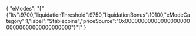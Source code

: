 {
  "eModes": "[\"{\"ltv\":9700,\"liquidationThreshold\":9750,\"liquidationBonus\":10100,\"eModeCategory\":1,\"label\":\"Stablecoins\",\"priceSource\":\"0x0000000000000000000000000000000000000000\"}\"]"
}